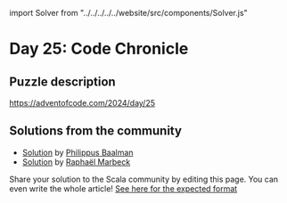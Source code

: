 import Solver from "../../../../../website/src/components/Solver.js"

# Day 25: Code Chronicle

## Puzzle description

https://adventofcode.com/2024/day/25

## Solutions from the community

- [Solution](https://github.com/Philippus/adventofcode/blob/main/src/main/scala/adventofcode2024/Day25.scala) by [Philippus Baalman](https://github.com/philippus)
- [Solution](https://github.com/rmarbeck/advent2024/blob/main/day25/src/main/scala/Solution.scala) by [Raphaël Marbeck](https://github.com/rmarbeck)

Share your solution to the Scala community by editing this page.
You can even write the whole article! [See here for the expected format](https://github.com/scalacenter/scala-advent-of-code/discussions/424)
